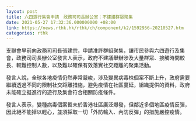 ```yaml
---
layout: post
title: 六四遊行集會申請　政務司司長辦公室：不建議群眾聚集
date: 2021-05-27 17:32:36.000000000 +08:00
link: https://news.rthk.hk/rthk/ch/component/k2/1592956-20210527.htm
categories: rthk
---
```


支聯會早前向政務司司長張建宗，申請准許群組聚集，讓市民參與六四遊行及集會，政務司司長辦公室發言人表示，政府不建議舉辦涉及大量群眾、接觸時間較長、較難控制人數，以及難以確保有效落實社交距離的聚集活動。

發言人說，全球各地疫情仍然非常嚴峻，涉及變異病毒株個案不斷上升，政府需要繼續透過不同的限制社交距離措施，避免疫情在社區蔓延，組織提供的資料，政府未能確立擬進行的遊行及集會符合相關防疫條件。

發言人表示，變種病毒個案暫未於香港社區廣泛爆發，但鄰近多個地區疫情反彈，因此絕不能掉以輕心，並須採取一切「外防輸入、內防反彈」的措施嚴控疫情。
